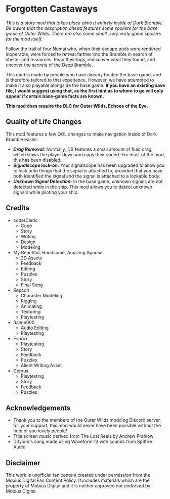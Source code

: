 # Forgotten Castaways

*This is a story mod that takes place almost entirely inside of Dark Bramble. Be aware that the description ahead features some spoilers for the base game of Outer Wilds. There are also some small, very early game spoilers for the mod itself.*

Follow the trail of four Nomai who, when their escape pods were rendered inoperable, were forced to retreat farther into the Bramble in search of shelter and resources. Read their logs, rediscover what they found, and uncover the secrets of the Deep Bramble.

This mod is made by people who have already beaten the base game, and is therefore tailored to that experience. However, we have attempted to make it also playable alongside the base game. **If you have an existing save file, I would suggest using that, as the first hint as to where to go will only appear if certain base-game facts are known.**

**This mod does require the DLC for Outer Wilds, Echoes of the Eye.**

## Quality of Life Changes

This mod features a few QOL changes to make navigation inside of Dark Bramble easier.
- ***Drag Removal:*** Normally, DB features a small amount of fluid drag, which slows the player down and caps their speed. For most of the mod, this has been disabled.
- ***Signalscope lock-on:*** Your signalscope has been upgraded to allow you to lock onto things that the signal is attached to, provided that you have both identified the signal and the signal is attached to a lockable body.
- ***Unknown Signal Detection:*** In the base game, unknown signals are not detected while in the ship. This mod allows you to detect unknown signals while piloting your ship.

## Credits

- coderCleric
  - Code
  - Story
  - Writing
  - Design
  - Modeling
- My Beautiful, Handsome, Amazing Spouse
  - 2D Assets
  - Feedback
  - Editing
  - Puzzles
  - Story
  - Final Song
- Repcon
  - Character Modeling
  - Rigging
  - Animating
  - Texturing
  - Playtesting
- Raime000
  - Audio Editing
  - Playtesting
- Evorox
  - Playtesting
  - Story
  - Feedback
  - Puzzles
  - Alient Writing Asset
- Ceryus
  - Playtesting
  - Story
  - Feedback
  - Puzzles

## Acknowledgements

- Thank you to the members of the Outer Wilds modding Discord server for your support, this mod would never have been possible without the help of you lovely people!
- Title screen music derived from The Lost Reels by Andrew Prahlow
- Ditylum's song made using Waveform 13 with sounds from Spitfire Audio

## Disclaimer
This work is unofficial fan content created under permission from the Mobius Digital Fan Content Policy. It includes materials which are the property of Mobius Digital and it is neither approved nor endorsed by Mobius Digital.
